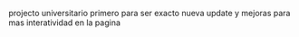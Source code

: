 projecto universitario primero para ser exacto
nueva update y mejoras para mas interatividad en la pagina
